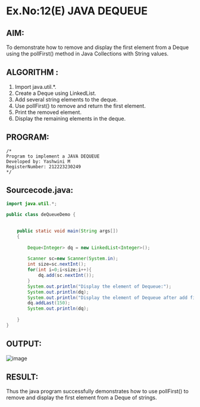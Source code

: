# Ex.No:12(E)  JAVA DEQUEUE

## AIM:
To demonstrate how to remove and display the first element from a Deque using the pollFirst() method in Java Collections with String values.
## ALGORITHM :

1.	Import java.util.*.
2.	Create a Deque using LinkedList.
3.	Add several string elements to the deque.
4.	Use pollFirst() to remove and return the first element.
5.	Print the removed element.
6.	Display the remaining elements in the deque.

## PROGRAM:
 ```
/*
Program to implement a JAVA DEQUEUE
Developed by: Yashwini M
RegisterNumber: 212223230249
*/
```

## Sourcecode.java:
```JAVA
import java.util.*;

public class deQueueDemo {
	

	public static void main(String args[])
	{
	
		Deque<Integer> dq = new LinkedList<Integer>();
        
	    Scanner sc=new Scanner(System.in);
	    int size=sc.nextInt();
	    for(int i=0;i<size;i++){
	        dq.add(sc.nextInt());
	    }
	    System.out.println("Display the element of Dequeue:");
		System.out.println(dq);
        System.out.println("Display the element of Dequeue after add first element :");
        dq.addLast(150);
		System.out.println(dq);
		
	}
}
```

## OUTPUT:

![image](https://github.com/user-attachments/assets/1e62a533-9914-4388-a0d2-85efe9f57251)

## RESULT:

Thus the java program successfully demonstrates how to use pollFirst() to remove and display the first element from a Deque of strings.


